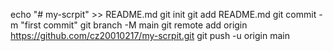 echo "# my-scrpit" >> README.md
git init
git add README.md
git commit -m "first commit"
git branch -M main
git remote add origin https://github.com/cz20010217/my-scrpit.git
git push -u origin main

